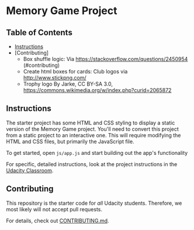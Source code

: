 # Memory Game Project

## Table of Contents

* [Instructions](#instructions)
* [Contributing]
  - Box shuffle logic: Via https://stackoverflow.com/questions/2450954
  (#contributing)
  - Create html boxes for cards: Club logos via http://www.stickpng.com/
  - Trophy logo By Jarke, CC BY-SA 3.0, https://commons.wikimedia.org/w/index.php?curid=2065872
  
## Instructions

The starter project has some HTML and CSS styling to display a static version of the Memory Game project. You'll need to convert this project from a static project to an interactive one. This will require modifying the HTML and CSS files, but primarily the JavaScript file.

To get started, open `js/app.js` and start building out the app's functionality

For specific, detailed instructions, look at the project instructions in the [Udacity Classroom](https://classroom.udacity.com/me).

## Contributing

This repository is the starter code for _all_ Udacity students. Therefore, we most likely will not accept pull requests.

For details, check out [CONTRIBUTING.md](CONTRIBUTING.md).
